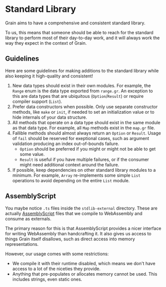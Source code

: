 # Standard Library

Grain aims to have a comprehensive and consistent standard library.

To us, this means that someone should be able to reach for the standard library to perform most of their day-to-day work, and it will always work the way they expect in the context of Grain.

## Guidelines

Here are some guidelines for making additions to the standard library while also keeping it high-quality and consistent!

1. New data types should exist in their own modules. For example, the `Range` enum is the data type exported from `range.gr`. An exception to this are data types that are ubiquitous (`Option`/`Result`) or require compiler support (`List`).
1. Prefer data constructors when possible. Only use separate constructor methods, like `make` or `init`, if needed to set an initialization value or to hide internals of your data structure.
1. All methods that operate on a data type should exist in the same module as that data type. For example, all `Map` methods exist in the `map.gr` file.
1. Fallible methods should almost always return an `Option` or `Result`. Usage of `fail` should be reserved for exeptional cases, such as argument validation producing an index out-of-bounds failure.
    * `Option` should be preferred if you might or might not be able to get some value.
    * `Result` is useful if you have multiple failures, or if the consumer might need additional context around the failure.
1. If possible, keep dependencies on other standard library modules to a minimum. For example, `Array` re-implements some simple `List` operations to avoid depending on the entire `List` module.

## AssemblyScript

You maybe notice `.ts` files inside the `stdlib-external` directory. These are actually [AssemblyScript](https://www.assemblyscript.org/) files that we compile to WebAssembly and consume as externals.

The primary reason for this is that AssemblyScript provides a nicer interface for writing WebAssembly than handcrafting it. It also gives us access to things Grain itself disallows, such as direct access into memory representations.

However, our usage comes with some restrictions:

* We compile it with their runtime disabled, which means we don't have access to a lot of the niceties they provide.
* Anything that pre-populates or allocates memory cannot be used. This includes strings, even static ones.

